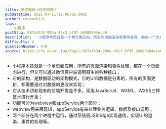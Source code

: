 ```yaml
---
title: 简述微信小程序原理？
pubDatetime: 2021-07-11T11:08:02.000Z
author: caorushizi
tags:
  - 小程序
postSlug: 887a5434-989a-45c3-bf97-b6988394ece6
description: ' 小程序本质就是一个单页面应用，所有的页面渲染和事件处理，都在一个页面内进行，但又可以通过微信客户端调用原生的各种接口； 它的架构，是数据驱动的架构模式，它的UI和数据是分离的，所有的页面更新，都需要通过对数据的更改来实现； 它从技术讲和现有的前端开发差不多，采用JavaScript、WXML、WXSS三种技术进行开发； 功能可分为webview和appService两个部分； webview用来'
difficulty: 4
questionNumber: 478
source: https://fe.ecool.fun/topic/887a5434-989a-45c3-bf97-b6988394ece6
---
```


* 小程序本质就是一个单页面应用，所有的页面渲染和事件处理，都在一个页面内进行，但又可以通过微信客户端调用原生的各种接口；
* 它的架构，是数据驱动的架构模式，它的UI和数据是分离的，所有的页面更新，都需要通过对数据的更改来实现；
* 它从技术讲和现有的前端开发差不多，采用JavaScript、WXML、WXSS三种技术进行开发；
* 功能可分为webview和appService两个部分；
* webview用来展现UI，appService有来处理业务逻辑、数据及接口调用；
* 两个部分在两个进程中运行，通过系统层JSBridge实现通信，实现UI的渲染、事件的处理等。
